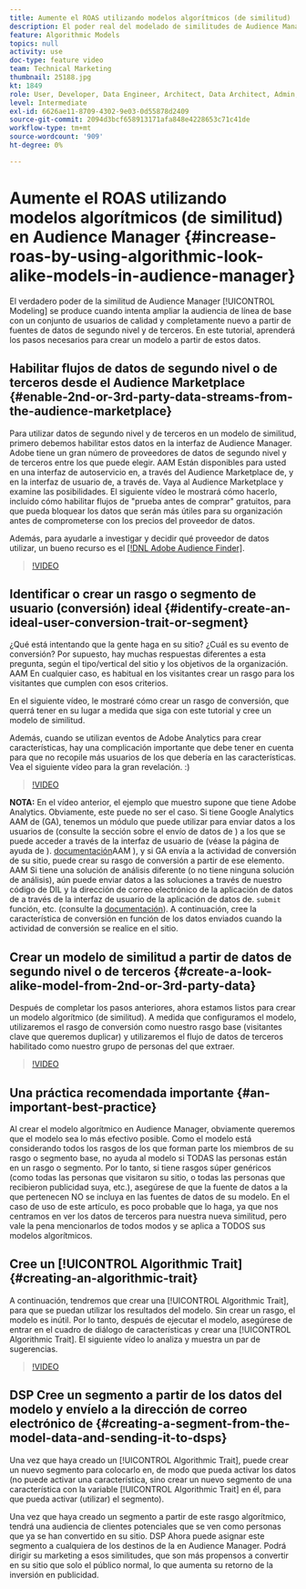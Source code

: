 ```yaml
---
title: Aumente el ROAS utilizando modelos algorítmicos (de similitud)
description: El poder real del modelado de similitudes de Audience Manager se produce cuando busca expandir la audiencia de línea de base con un conjunto de usuarios nuevo y de calidad a partir de fuentes de datos de segundo y tercer nivel. En este tutorial, aprenda los pasos para crear un modelo a partir de estos datos.
feature: Algorithmic Models
topics: null
activity: use
doc-type: feature video
team: Technical Marketing
thumbnail: 25188.jpg
kt: 1849
role: User, Developer, Data Engineer, Architect, Data Architect, Admin, Leader
level: Intermediate
exl-id: 6626ae11-8709-4302-9e03-0d55878d2409
source-git-commit: 2094d3bcf658913171afa848e4228653c71c41de
workflow-type: tm+mt
source-wordcount: '909'
ht-degree: 0%

---
```


# Aumente el ROAS utilizando modelos algorítmicos (de similitud) en Audience Manager {#increase-roas-by-using-algorithmic-look-alike-models-in-audience-manager}

El verdadero poder de la similitud de Audience Manager [!UICONTROL Modeling] se produce cuando intenta ampliar la audiencia de línea de base con un conjunto de usuarios de calidad y completamente nuevo a partir de fuentes de datos de segundo nivel y de terceros. En este tutorial, aprenderá los pasos necesarios para crear un modelo a partir de estos datos.

## Habilitar flujos de datos de segundo nivel o de terceros desde el Audience Marketplace {#enable-2nd-or-3rd-party-data-streams-from-the-audience-marketplace}

Para utilizar datos de segundo nivel y de terceros en un modelo de similitud, primero debemos habilitar estos datos en la interfaz de Audience Manager. Adobe tiene un gran número de proveedores de datos de segundo nivel y de terceros entre los que puede elegir. AAM Están disponibles para usted en una interfaz de autoservicio en, a través del Audience Marketplace de, y en la interfaz de usuario de, a través de. Vaya al Audience Marketplace y examine las posibilidades. El siguiente vídeo le mostrará cómo hacerlo, incluido cómo habilitar flujos de &quot;prueba antes de comprar&quot; gratuitos, para que pueda bloquear los datos que serán más útiles para su organización antes de comprometerse con los precios del proveedor de datos.

Además, para ayudarle a investigar y decidir qué proveedor de datos utilizar, un bueno recurso es el [[!DNL Adobe Audience Finder]](https://www.adobe-audience-finder.com/).

>[!VIDEO](https://video.tv.adobe.com/v/25188/?quality=12)

## Identificar o crear un rasgo o segmento de usuario (conversión) ideal {#identify-create-an-ideal-user-conversion-trait-or-segment}

¿Qué está intentando que la gente haga en su sitio? ¿Cuál es su evento de conversión? Por supuesto, hay muchas respuestas diferentes a esta pregunta, según el tipo/vertical del sitio y los objetivos de la organización. AAM En cualquier caso, es habitual en los visitantes crear un rasgo para los visitantes que cumplen con esos criterios.

En el siguiente vídeo, le mostraré cómo crear un rasgo de conversión, que querrá tener en su lugar a medida que siga con este tutorial y cree un modelo de similitud.

Además, cuando se utilizan eventos de Adobe Analytics para crear características, hay una complicación importante que debe tener en cuenta para que no recopile más usuarios de los que debería en las características. Vea el siguiente vídeo para la gran revelación. :)

>[!VIDEO](https://video.tv.adobe.com/v/23431/?quality=12)

**NOTA:** En el vídeo anterior, el ejemplo que muestro supone que tiene Adobe Analytics. Obviamente, este puede no ser el caso. Si tiene Google Analytics AAM de (GA), tenemos un módulo que puede utilizar para enviar datos a los usuarios de (consulte la sección sobre el envío de datos de ) a los que se puede acceder a través de la interfaz de usuario de (véase la página de ayuda de ). [documentación](https://experienceleague.adobe.com/docs/audience-manager/user-guide/dil-api/dil-modules.html)AAM ), y si GA envía a la actividad de conversión de su sitio, puede crear su rasgo de conversión a partir de ese elemento. AAM Si tiene una solución de análisis diferente (o no tiene ninguna solución de análisis), aún puede enviar datos a las soluciones a través de nuestro código de DIL y la dirección de correo electrónico de la aplicación de datos de a través de la interfaz de usuario de la aplicación de datos de. `submit` función, etc. (consulte la [documentación](https://experienceleague.adobe.com/docs/audience-manager/user-guide/dil-api/dil-overview.html)). A continuación, cree la característica de conversión en función de los datos enviados cuando la actividad de conversión se realice en el sitio.

## Crear un modelo de similitud a partir de datos de segundo nivel o de terceros {#create-a-look-alike-model-from-2nd-or-3rd-party-data}

Después de completar los pasos anteriores, ahora estamos listos para crear un modelo algorítmico (de similitud). A medida que configuramos el modelo, utilizaremos el rasgo de conversión como nuestro rasgo base (visitantes clave que queremos duplicar) y utilizaremos el flujo de datos de terceros habilitado como nuestro grupo de personas del que extraer.

>[!VIDEO](https://video.tv.adobe.com/v/25190/?quality-12)

## Una práctica recomendada importante {#an-important-best-practice}

Al crear el modelo algorítmico en Audience Manager, obviamente queremos que el modelo sea lo más efectivo posible. Como el modelo está considerando todos los rasgos de los que forman parte los miembros de su rasgo o segmento base, no ayuda al modelo si TODAS las personas están en un rasgo o segmento. Por lo tanto, si tiene rasgos súper genéricos (como todas las personas que visitaron su sitio, o todas las personas que recibieron publicidad suya, etc.), asegúrese de que la fuente de datos a la que pertenecen NO se incluya en las fuentes de datos de su modelo. En el caso de uso de este artículo, es poco probable que lo haga, ya que nos centramos en ver los datos de terceros para nuestra nueva similitud, pero vale la pena mencionarlos de todos modos y se aplica a TODOS sus modelos algorítmicos.

## Cree un [!UICONTROL Algorithmic Trait] {#creating-an-algorithmic-trait}

A continuación, tendremos que crear una  [!UICONTROL Algorithmic Trait], para que se puedan utilizar los resultados del modelo. Sin crear un rasgo, el modelo es inútil. Por lo tanto, después de ejecutar el modelo, asegúrese de entrar en el cuadro de diálogo de características y crear una [!UICONTROL Algorithmic Trait]. El siguiente vídeo lo analiza y muestra un par de sugerencias.

>[!VIDEO](https://video.tv.adobe.com/v/25191/?quality=12)

## DSP Cree un segmento a partir de los datos del modelo y envíelo a la dirección de correo electrónico de {#creating-a-segment-from-the-model-data-and-sending-it-to-dsps}

Una vez que haya creado un [!UICONTROL Algorithmic Trait], puede crear un nuevo segmento para colocarlo en, de modo que pueda activar los datos (no puede activar una característica, sino crear un nuevo segmento de una característica con la variable [!UICONTROL Algorithmic Trait] en él, para que pueda activar (utilizar) el segmento).

Una vez que haya creado un segmento a partir de este rasgo algorítmico, tendrá una audiencia de clientes potenciales que se ven como personas que ya se han convertido en su sitio. DSP Ahora puede asignar este segmento a cualquiera de los destinos de la en Audience Manager. Podrá dirigir su marketing a esos similitudes, que son más propensos a convertir en su sitio que solo el público normal, lo que aumenta su retorno de la inversión en publicidad.
